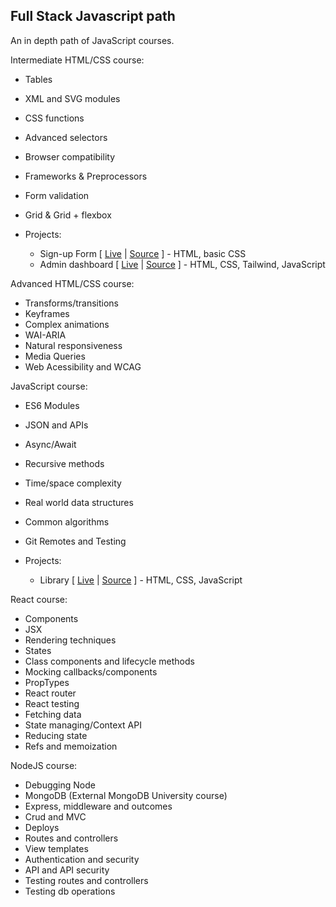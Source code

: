 ## Full Stack Javascript path
An in depth path of JavaScript courses.

Intermediate HTML/CSS course:
- Tables
- XML and SVG modules
- CSS functions
- Advanced selectors
- Browser compatibility
- Frameworks & Preprocessors
- Form validation
- Grid & Grid + flexbox

- Projects:
  - Sign-up Form [ [Live](https://cesarbrancalhao.github.io/Odin.Form/) | [Source](https://github.com/cesarbrancalhao/Odin.Form) ] - HTML, basic CSS
  - Admin dashboard [ [Live](https://cesarbrancalhao.github.io/Odin.Dashboard/) | [Source](https://github.com/cesarbrancalhao/Odin.Dashboard) ] - HTML, CSS, Tailwind, JavaScript


Advanced HTML/CSS course:
- Transforms/transitions
- Keyframes
- Complex animations
- WAI-ARIA
- Natural responsiveness
- Media Queries
- Web Acessibility and WCAG


JavaScript course:
- ES6 Modules
- JSON and APIs
- Async/Await
- Recursive methods
- Time/space complexity
- Real world data structures
- Common algorithms
- Git Remotes and Testing

- Projects:
  - Library [ [Live](https://github.com/cesarbrancalhao/Odin.Library) | [Source](https://github.com/cesarbrancalhao/Odin.Library) ] - HTML, CSS, JavaScript


React course:
- Components
- JSX
- Rendering techniques
- States
- Class components and lifecycle methods
- Mocking callbacks/components
- PropTypes
- React router
- React testing
- Fetching data
- State managing/Context API
- Reducing state
- Refs and memoization


NodeJS course:
- Debugging Node
- MongoDB (External MongoDB University course)
- Express, middleware and outcomes
- Crud and MVC
- Deploys
- Routes and controllers
- View templates
- Authentication and security
- API and API security
- Testing routes and controllers
- Testing db operations
